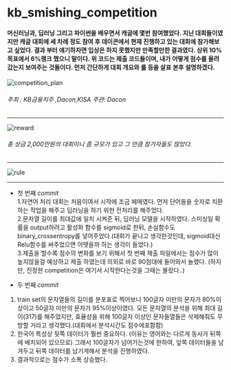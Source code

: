 # kb_smishing_competition

#### 머신러닝과, 딥러닝 그리고 파이썬을 배우면서 캐글에 몇번 참여했었다. 지난 대회들이였지만 캐글 대회에 세 차례 정도 참여 후 데이콘에서 현재 진행하고 있는 대회에 참가해보고 싶었다. 결과 부터 얘기하자면 입상은 하지 못했지만 만족할만한 결과였다. 상위 10%목표에서 6%랭크 했으니 말이다. 위 코드는 제출 코드들이며, 내가 어떻게 점수를 올려 갔는지 보여주는 것들이다. 먼저 간단하게 대회 개요와 룰 등을 살표 본후 설명하겠다.

![competition_plan](https://user-images.githubusercontent.com/59334939/75552392-8e1c8d80-5a79-11ea-93c5-d79909f3f201.png)

###### 주최 : KB금융지주 ,Dacon,KISA 주관: Dacon
* * *

![reward](https://user-images.githubusercontent.com/59334939/75552399-907ee780-5a79-11ea-897e-fea56aa787fd.png)

###### 총 상금 2,000만원의 대회이니 좀 규모가 있고 그 만큼 참가자들도 많았다.
***
![rule](https://user-images.githubusercontent.com/59334939/75552401-9248ab00-5a79-11ea-95eb-28df5e89b893.png)


***

* 첫 번째 *commit*  
1.자연어 처리 대회는 처음이여서 시작에 조금 헤매였다. 먼저 단어들을 숫자로 치환하는 작업을 해주고 딥러닝을 하기 위한 전처리를 해주었다.  
2.문자열 길이를 최대값에 일치 시켜준 뒤, 딥러닝 모델을 시작하였다. 스미싱일 확률을 output하려고 활성화 함수를 sigmoid로 한뒤, 손실함수도 binary_crossentropy를 넣어주었다.(대회가 끝나고 생각한것인데, sigmoid대신 Relu함수를 써주었으면 어땟을까 하는 생각이 들었다.)  
3.제출을 할수록 점수의 변화를 보기 위해서 첫 번째 제출 파일에서는 점수가 많이 높지않을걸 예상하고 제출 하였는데 의외로 바로 90점대에 들어와서 놀랬다.
(하지만, 진정한 competition은 여기서 시작한다는것을 그때는 몰랐다..)


* 두 번째 *commit*
1. train set의 문자열들의 길이를 분포표로 찍어보니 100글자 미만의 문자가 80%이상이고 50글자 미만의 문자가 95%이상이였다. 모든 문자열의 분석을 위해 최대 길이(317)를 해주었지만, 효율성을 위해 100글자 이상인 문자들열들은 삭제해줘도 무방할 거라고 생각했다.(대회에서 분석시간도 점수에포함함)  
2. 한국어 특성상 뒷쪽 데이터가 훨씬 중요하다. (이유는 영어와는 다르게 동사가 뒤쪽에 배치되어 있으므로) 그래서 100글자가 넘어가는것에 한하여, 앞쪽 데이터들을 남겨두고 뒤쪽 데이터를 남기게해서 분석을 진행하였다.
3. 결과적으로는 점수가 소폭 상승했다.
